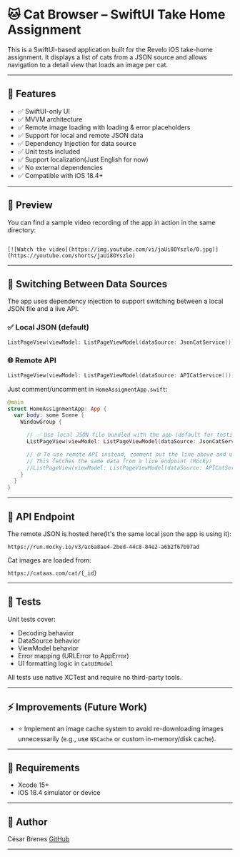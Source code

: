 # 🐱 Cat Browser – SwiftUI Take Home Assignment

This is a SwiftUI-based application built for the Revelo iOS take-home assignment. It displays a list of cats from a JSON source and allows navigation to a detail view that loads an image per cat.

---

## 📱 Features

* ✅ SwiftUI-only UI
* ✅ MVVM architecture
* ✅ Remote image loading with loading & error placeholders
* ✅ Support for local and remote JSON data
* ✅ Dependency Injection for data source
* ✅ Unit tests included
* ✅ Support localization(Just English for now)
* ✅ No external dependencies
* ✅ Compatible with iOS 18.4+

---

## 📸 Preview

You can find a sample video recording of the app in action in the same directory:

```

[![Watch the video](https://img.youtube.com/vi/jaUi8OYszlo/0.jpg)](https://youtube.com/shorts/jaUi8OYszlo)

```

---

## 🔄 Switching Between Data Sources

The app uses dependency injection to support switching between a local JSON file and a live API.

### ✅ Local JSON (default)

```swift
ListPageView(viewModel: ListPageViewModel(dataSource: JsonCatService()))
```

### 🌐 Remote API

```swift
ListPageView(viewModel: ListPageViewModel(dataSource: APICatService()))
```

Just comment/uncomment in `HomeAssigmentApp.swift`:

```swift
@main
struct HomeAssignmentApp: App {
  var body: some Scene {
    WindowGroup {

      // ✅ Use local JSON file bundled with the app (default for testing/offline use)
      ListPageView(viewModel: ListPageViewModel(dataSource: JsonCatService()))

      // 🌐 To use remote API instead, comment out the line above and uncomment below
      // This fetches the same data from a live endpoint (Mocky)
      //ListPageView(viewModel: ListPageViewModel(dataSource: APICatService()))
    }
  }
}
```

---

## 🔗 API Endpoint

The remote JSON is hosted here(It's the same local json the app is using it):

```
https://run.mocky.io/v3/ac6a8ae4-2bed-44c8-84e2-a6b2f67b97ad
```

Cat images are loaded from:

```
https://cataas.com/cat/{_id}
```

---

## 🔮 Tests

Unit tests cover:

* Decoding behavior
* DataSource behavior
* ViewModel behavior
* Error mapping (URLError to AppError)
* UI formatting logic in `CatUIModel`


All tests use native XCTest and require no third-party tools.

---

## ⚡ Improvements (Future Work)

* ⭐ Implement an image cache system to avoid re-downloading images unnecessarily (e.g., use `NSCache` or custom in-memory/disk cache).

---

## 🚀 Requirements

* Xcode 15+
* iOS 18.4 simulator or device

---

## 👤 Author

César Brenes
[GitHub](https://github.com/cbrenes)

---
